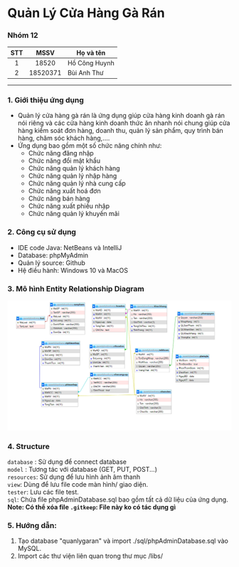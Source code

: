 # Quản Lý Cửa Hàng Gà Rán

### Nhóm 12
|STT  |MSSV        |Họ và tên       |
|:---:|:----------:|----------------|
|1    |18520  | Hồ Công Huynh |
|2    |18520371  | Bùi Anh Thư |
***

### 1. Giới thiệu ứng dụng
- Quản lý cửa hàng gà rán là ứng dụng giúp cửa hàng kinh doanh gà rán nói riêng và các cửa hàng kinh doanh thức ăn nhanh nói chung giúp cửa hàng kiểm soát đơn hàng, doanh thu, quản lý sản phẩm, quy trình bán hàng, chăm sóc khách hàng,....
- Ứng dụng bao gồm một số chức năng chính như: 
  * Chức năng đăng nhập
  * Chức năng đổi mật khẩu
  * Chức năng quản lý khách hàng
  * Chức năng quản lý nhập hàng
  * Chức năng quản lý nhà cung cấp
  * Chức năng xuất hoá đơn
  * Chức năng bán hàng
  * Chức năng xuất phiếu nhập
  * Chức năng quản lý khuyến mãi

### 2. Công cụ sử dụng
- IDE code Java: NetBeans và IntelliJ
- Database: phpMyAdmin
- Quản lý source: Github
- Hệ điều hành: Windows 10 và MacOS

### 3. Mô hình Entity Relationship Diagram
<img width="811" alt="image" src="resources/ERD.png">

### 4. Structure
`database` : Sử dụng để connect database  
`model` : Tương tác với database (GET, PUT, POST...)   
`resources`: Sử dụng để lưu hình ảnh âm thanh  
`view`: Dùng để lưu file code màn hình/ giao diện.   
`tester`: Lưu các file test.  
`sql`: Chứa file phpAdminDatabase.sql bao gồm tất cả dữ liệu của ứng dụng.  
**Note: Có thể xóa file `.gitkeep`:  File này ko có tác dụng gì**

### 5. Hướng dẫn:
1) Tạo database "quanlygaran" và import ./sql/phpAdminDatabase.sql vào MySQL.
2) Import các thư viện liên quan trong thư mục /libs/

